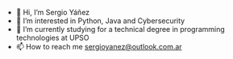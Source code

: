 - 👋 Hi, I’m Sergio Yáñez
- 👀 I’m interested in Python, Java and Cybersecurity
- 🌱 I’m currently studying for a technical degree in programming technologies at UPSO    
- 📫 How to reach me sergioyanez@outlook.com.ar

<!---
SerYanez/SerYanez is a ✨ special ✨ repository because its `README.md` (this file) appears on your GitHub profile.
You can click the Preview link to take a look at your changes.
--->
